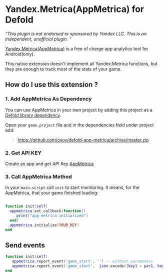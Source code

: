 # Yandex.Metrica(AppMetrica) for Defold

_“This plugin is not endorsed or sponsored by Yandex LLC. This is an independent, unofficial plugin. “_

[Yandex.Metrica(AppMetrica)](https://appmetrica.yandex.ru/) is a free of charge app analytics tool for Android(only).

This native extension doesn't implement all Yandex.Metrica functions, but they are enough to track most of the stats of your game.

## How do I use this extension ?
### 1. Add AppMetrica As Dependency

You can use AppMetrica in your own project by adding this project as a [Defold library dependency](http://www.defold.com/manuals/libraries/).

Open your `game.project` file and in the dependencies field under project add:
>https://github.com/osov/defold-app-metrica/archive/master.zip
### 2. Get API KEY
Create an app and get API Key
[AppMetrica](https://appmetrica.yandex.ru/docs/mobile-sdk-dg/android/about/android-initialize.html)

### 3. Call AppMetrica Method

In your `main.script` call `init` to start monitoring. It means, for the AppMetrica, that your game finished loading:

```lua

function init(self)
  appmetrica.set_callback(function() 
     print("app metrica initialized") 
  end)
  appmetrica.initialize(YOUR_KEY)
end

```

## Send events
```lua
function init(self)
   appmetrica.report_event('game_start', '') -- without parameters
   appmetrica.report_event('game_start',  json.encode({key1 = par1, key2 = par2})) -- or with parameters
end
```
